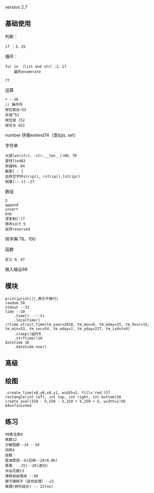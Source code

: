 version 2.7

## 基础使用

判断：

	if ：3、15

循环： 

	for in （list and str）:1、17
		遍历enumerate
		
	77

运算

	+ --18
	// 操作符
	按位取反~55
	异或^53
	按位或 |52
	按位与 &51 

number 拼接extend74（类似js, set）

字符串 

	长度len(str)、 str.__len__()60、70 
	查找find62 
	拼接86、84
	截取[ : ]
	去除空字符strip(), rstrip(),lstrip()
	倒置[::-1]--27

数组

	2
	append
	insert
	pop
	深复制[:]7	
	排序sort 5	
	逆序reversed 

转字典 78、100

函数 

	定义 6、47

输入输出88	

## 模块

	print|print()|,表示不换行|
	random 50
	stdout --23
	time --10
		.time()  ---ts
		.localtime()
	//time.struct_time(tm_year=2018, tm_mon=8, tm_mday=15, tm_hour=15, tm_min=33, tm_sec=54, tm_wday=2, tm_yday=227, tm_isdst=0)
		.sleep()延时9
		.strftime()10
	datetime 16
		.datetime.now()


## 高级


## 绘图

	.create_line(x0,y0,x0,y1, width=1, fill='red')57
	rectangle(int left, int top, int right, int bottom)58 
	create_oval(310 - k,250 - k,310 + k,250 + k, width=1)56
	64unfinished

## 练习

	99乘法表8
	素数12
	分解因数--14 --19
	闰年4
	级数：
	斐波那契--6|应用--24(0.06)
	累乘	--25|--26(递归)
	水仙花数13
	弹球自由落体 --20
	猴子摘桃子（逆向处理）--21
	推理(排列组合) -- 22(no)